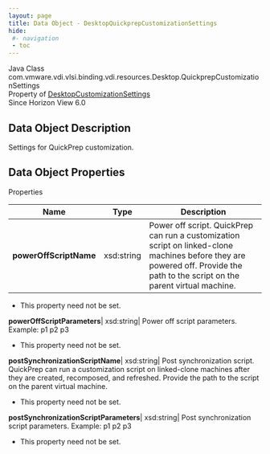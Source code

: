 ```yaml
---
layout: page
title: Data Object - DesktopQuickprepCustomizationSettings
hide:
 #- navigation
 - toc
---
```






Java Class
    com.vmware.vdi.vlsi.binding.vdi.resources.Desktop.QuickprepCustomizationSettings  
Property of
     [DesktopCustomizationSettings](vdi.resources.Desktop.CustomizationSettings.md#field_detail)  
Since 
    Horizon View 6.0

## Data Object Description 

Settings for QuickPrep customization. 

## Data Object Properties

Properties

Name |  Type |  Description   
---|---|---  
**powerOffScriptName**|  xsd:string|  Power off script. QuickPrep can run a customization script on linked-clone machines before they are powered off. Provide the path to the script on the parent virtual machine.   


* This property need not be set.

  
**powerOffScriptParameters**|  xsd:string|  Power off script parameters. Example: p1 p2 p3   


* This property need not be set.

  
**postSynchronizationScriptName**|  xsd:string|  Post synchronization script. QuickPrep can run a customization script on linked-clone machines after they are created, recomposed, and refreshed. Provide the path to the script on the parent virtual machine.   


* This property need not be set.

  
**postSynchronizationScriptParameters**|  xsd:string|  Post synchronization script parameters. Example: p1 p2 p3   


* This property need not be set.

  
  
  
  
  
  

